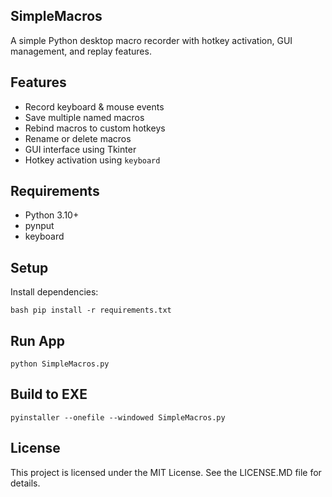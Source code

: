 ## SimpleMacros

A simple Python desktop macro recorder with hotkey activation, GUI management, and replay features.

## Features
- Record keyboard & mouse events
- Save multiple named macros
- Rebind macros to custom hotkeys
- Rename or delete macros
- GUI interface using Tkinter
- Hotkey activation using `keyboard`

## Requirements
- Python 3.10+
- pynput
- keyboard

## Setup

Install dependencies:

```bash pip install -r requirements.txt```

## Run App
`python SimpleMacros.py`

## Build to EXE
`pyinstaller --onefile --windowed SimpleMacros.py`

## License
This project is licensed under the MIT License. See the LICENSE.MD file for details.
